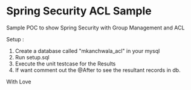 Spring Security ACL Sample
============

Sample POC to show Spring Security with Group Management and ACL

Setup : 
1) Create a database called "mkanchwala_acl" in your mysql
2) Run setup.sql
3) Execute the unit testcase for the Results
4) If want comment out the @After to see the resultant records in db.

With Love